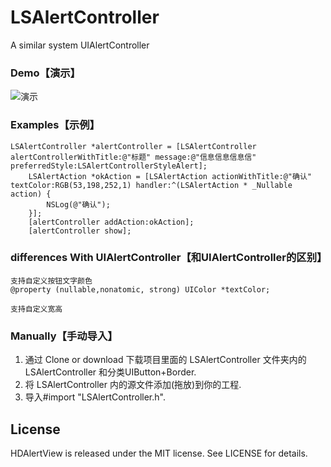 # LSAlertController
A similar system UIAlertController

### Demo【演示】
![演示](https://github.com/linshengqi/LSAlertController/blob/master/LSAlertController.gif)

### Examples【示例】

```
LSAlertController *alertController = [LSAlertController alertControllerWithTitle:@"标题" message:@"信息信息信息信" preferredStyle:LSAlertControllerStyleAlert];
    LSAlertAction *okAction = [LSAlertAction actionWithTitle:@"确认" textColor:RGB(53,198,252,1) handler:^(LSAlertAction * _Nullable action) {
        NSLog(@"确认");
    }];
    [alertController addAction:okAction];
    [alertController show];

```


###  differences With UIAlertController【和UIAlertController的区别】

```
支持自定义按钮文字颜色
@property (nullable,nonatomic, strong) UIColor *textColor;

支持自定义宽高

```



### Manually【手动导入】
1. 通过 Clone or download 下载项目里面的 LSAlertController 文件夹内的 LSAlertController 和分类UIButton+Border.
2. 将 LSAlertController 内的源文件添加(拖放)到你的工程.
3. 导入#import "LSAlertController.h".






## License

HDAlertView is released under the MIT license. See LICENSE for details.


